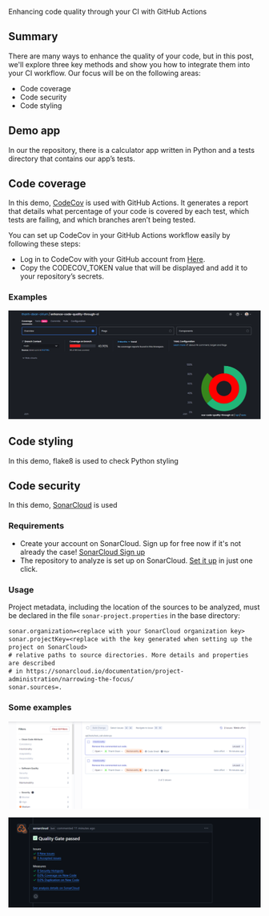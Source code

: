 Enhancing code quality through your CI with GitHub Actions

## Summary

There are many ways to enhance the quality of your code, but in this post, we'll explore three key methods and show you how to integrate them into your CI workflow. Our focus will be on the following areas:

- Code coverage
- Code security
- Code styling

## Demo app

In our the repository, there is a calculator app written in Python and a tests directory that contains our app’s tests.

## Code coverage

In this demo, [CodeCov](https://about.codecov.io/) is used with GitHub Actions. It generates a report that details what percentage of your code is covered by each test, which tests are failing, and which branches aren’t being tested.

You can set up CodeCov in your GitHub Actions workflow easily by following these steps:

- Log in to CodeCov with your GitHub account from [Here](https://app.codecov.io/login/).
- Copy the CODECOV_TOKEN value that will be displayed and add it to your repository’s secrets.

### Examples

![alt text](image.png)

## Code styling

In this demo, flake8 is used to check Python styling

## Code security

In this demo, [SonarCloud](https://www.sonarsource.com/) is used

### Requirements

- Create your account on SonarCloud. Sign up for free now if it's not already the case! [SonarCloud Sign up](https://www.sonarsource.com/products/sonarcloud/signup/?utm_medium=referral&utm_source=github&utm_campaign=sc-signup&utm_content=signup-sonarcloud-listing-x-x&utm_term=ww-psp-x)
- The repository to analyze is set up on SonarCloud. [Set it up](https://sonarcloud.io/projects/create) in just one click.

### Usage

Project metadata, including the location of the sources to be analyzed, must be declared in the file `sonar-project.properties` in the base directory:

```
sonar.organization=<replace with your SonarCloud organization key>
sonar.projectKey=<replace with the key generated when setting up the project on SonarCloud>
# relative paths to source directories. More details and properties are described
# in https://sonarcloud.io/documentation/project-administration/narrowing-the-focus/
sonar.sources=.
```

### Some examples

![alt text](image-1.png)

![alt text](image-2.png)